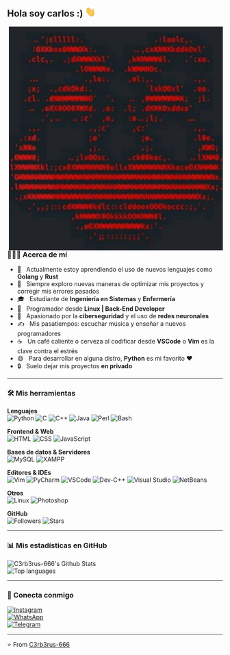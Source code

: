 <h2> Hola soy carlos :)  <img src="https://github.com/C3rb3rus-666/C3rb3rus-666/blob/main/bob/Hi.gif" width="25"></h2>
<img align="right" alt="GIF" src="https://github.com/C3rb3rus-666/C3rb3rus-666/blob/main/bob/8b853202-e1da-48c6-b40e-481b4e27ca60.jpeg" width="500"/>

<h3> 👨🏻‍💻 Acerca de mí </h3>

- 🔭 &nbsp; Actualmente estoy aprendiendo el uso de nuevos lenguajes como **Golang** y **Rust**  
- 🤔 &nbsp; Siempre exploro nuevas maneras de optimizar mis proyectos y corregir mis errores pasados  
- 🎓 &nbsp; Estudiante de **Ingeniería en Sistemas** y **Enfermería**  
- 💼 &nbsp; Programador desde **Linux | Back-End Developer**  
- 🌱 &nbsp; Apasionado por la **ciberseguridad** y el uso de **redes neuronales**  
- ✍️ &nbsp; Mis pasatiempos: escuchar música y enseñar a nuevos programadores  
- ☕ &nbsp; Un café caliente o cerveza al codificar desde **VSCode** o **Vim** es la clave contra el estrés  
- 😄 &nbsp; Para desarrollar en alguna distro, **Python** es mi favorito ❤️  
- 🔒 &nbsp; Suelo dejar mis proyectos **en privado**  

---

<h3>🛠 Mis herramientas</h3>

**Lenguajes**  
![Python](https://img.shields.io/badge/Python-3776AB?style=for-the-badge&logo=python&logoColor=white)
![C](https://img.shields.io/badge/C-A8B9CC?style=for-the-badge&logo=c&logoColor=white)
![C++](https://img.shields.io/badge/C++-00599C?style=for-the-badge&logo=c%2B%2B&logoColor=white)
![Java](https://img.shields.io/badge/Java-007396?style=for-the-badge&logo=java&logoColor=white)
![Perl](https://img.shields.io/badge/Perl-39457E?style=for-the-badge&logo=perl&logoColor=white)
![Bash](https://img.shields.io/badge/Bash-4EAA25?style=for-the-badge&logo=gnu-bash&logoColor=white)

**Frontend & Web**  
![HTML](https://img.shields.io/badge/HTML5-E34F26?style=for-the-badge&logo=html5&logoColor=white)
![CSS](https://img.shields.io/badge/CSS3-1572B6?style=for-the-badge&logo=css3&logoColor=white)
![JavaScript](https://img.shields.io/badge/JavaScript-F7DF1E?style=for-the-badge&logo=javascript&logoColor=black)

**Bases de datos & Servidores**  
![MySQL](https://img.shields.io/badge/MySQL-4479A1?style=for-the-badge&logo=mysql&logoColor=white)
![XAMPP](https://img.shields.io/badge/XAMPP-FB7A24?style=for-the-badge&logo=xampp&logoColor=white)

**Editores & IDEs**  
![Vim](https://img.shields.io/badge/Vim-019733?style=for-the-badge&logo=vim&logoColor=white)
![PyCharm](https://img.shields.io/badge/PyCharm-000000?style=for-the-badge&logo=pycharm&logoColor=white)
![VSCode](https://img.shields.io/badge/VSCode-0078d7?style=for-the-badge&logo=visual%20studio%20code&logoColor=white)
![Dev-C++](https://img.shields.io/badge/Dev--C++-333?style=for-the-badge&logo=c&logoColor=white)
![Visual Studio](https://img.shields.io/badge/Visual%20Studio-5C2D91?style=for-the-badge&logo=visual-studio&logoColor=white)
![NetBeans](https://img.shields.io/badge/NetBeans-1B6AC6?style=for-the-badge&logo=apachenetbeanside&logoColor=white)

**Otros**  
![Linux](https://img.shields.io/badge/Linux-FCC624?style=for-the-badge&logo=linux&logoColor=black)
![Photoshop](https://img.shields.io/badge/Adobe%20Photoshop-31A8FF?style=for-the-badge&logo=adobephotoshop&logoColor=white)

**GitHub**  
![Followers](https://img.shields.io/github/followers/C3rb3rus-666?style=social)
![Stars](https://img.shields.io/github/stars/C3rb3rus-666?style=social)

---

<h3>📊 Mis estadísticas en GitHub</h3>

<img align="center" src="https://github-readme-stats.vercel.app/api?username=C3rb3rus-666&include_all_commits=true&count_private=true&show_icons=true&line_height=20&title_color=7A7ADB&icon_color=2234AE&text_color=D3D3D3&bg_color=0,000000,130F40&cache_seconds=1800" alt="C3rb3rus-666's Github Stats">

<br>

<img src="https://github-readme-stats.vercel.app/api/top-langs/?username=C3rb3rus-666&theme=radical&title_color=8E2DE2&text_color=fff&cache_seconds=1800" alt="Top languages">

---

<h3>📱 Conecta conmigo</h3>

[![Instagram](https://img.shields.io/badge/Instagram-E4405F?style=for-the-badge&logo=instagram&logoColor=white)](https://instagram.com/c3rb3rus_666)  
[![WhatsApp](https://img.shields.io/badge/WhatsApp-25D366?style=for-the-badge&logo=whatsapp&logoColor=white)](https://wa.me/573233704652)  
[![Telegram](https://img.shields.io/badge/Telegram-26A5E4?style=for-the-badge&logo=telegram&logoColor=white)](https://t.me/c3rb3rus_666)

---

⭐️ From [C3rb3rus-666](https://github.com/C3rb3rus-666)
